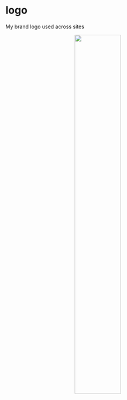 # logo
My brand logo used across sites

<p align="center">
<img src="assets/mb.svg" width="50%">
</p>